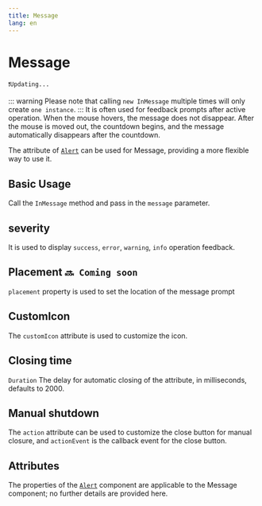 ```yaml
---
title: Message
lang: en
---
```


<script setup lang="ts">
  import props from "../../../example/message/description/en-props.ts";
  import slots from "../../../example/message/description/en-slots.ts";
</script>

# Message

`❗️Updating... `

::: warning
Please note that calling `new InMessage` multiple times will only create `one instance`.
:::
It is often used for feedback prompts after active operation. When the mouse hovers, the message does not disappear. After the mouse is moved out, the countdown begins, and the message automatically disappears after the countdown.

The attribute of [`Alert`](./alert.md) can be used for Message, providing a more flexible way to use it.

## Basic Usage

Call the `InMessage` method and pass in the `message` parameter.
<demo src="../../../example/message/basic.vue" />

## severity

It is used to display `success`, `error`, `warning`, `info`  operation feedback.

<demo src="../../../example/message/severity.vue" />

## Placement `🔜 Coming soon`

`placement` property is used to set the location of the message prompt

<!-- <demo src="../../../example/message/placement.vue" /> -->

## CustomIcon

The `customIcon` attribute is used to customize the icon.

<demo src="../../../example/message/icon.vue" />

## Closing time

`Duration` The delay for automatic closing of the attribute, in milliseconds, defaults to 2000.

<demo src="../../../example/message/time.vue" />


## Manual shutdown

The `action` attribute can be used to customize the close button for manual closure, and `actionEvent` is the callback event for the close button.

<demo src="../../../example/message/action.vue" />

## Attributes

The properties of the [`Alert`](./alert.md) component are applicable to the Message component; no further details are provided here.

<data-table type="props" lang="en" :data="props" />
